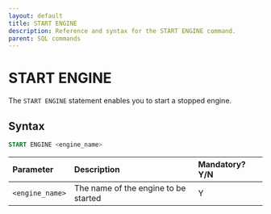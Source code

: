 ```yaml
---
layout: default
title: START ENGINE
description: Reference and syntax for the START ENGINE command.
parent: SQL commands
---
```


# START ENGINE

The `START ENGINE` statement enables you to start a stopped engine.

## Syntax

```sql
START ENGINE <engine_name>
```

| Parameter       | Description                          | Mandatory? Y/N |
| :--------------- | :------------------------------------ | :-------------- |
| `<engine_name>` | The name of the engine to be started | Y              |
